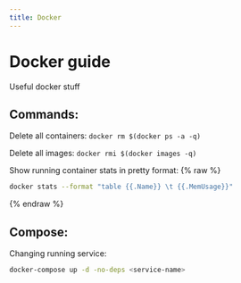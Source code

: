 ```yaml
---
title: Docker
---
```


Docker guide
============

Useful docker stuff

 
Commands:
---------

   Delete all containers: `docker rm $(docker ps -a -q)`
   
   Delete all images: `docker rmi $(docker images -q)`
   
   Show running container stats in pretty format:
   {% raw  %} 
   ```bash
   docker stats --format "table {{.Name}} \t {{.MemUsage}}"
   ```
   {% endraw  %}
   
Compose:
--------

   Changing running service:
   ```bash
   docker-compose up -d -no-deps <service-name>
   ```
